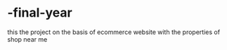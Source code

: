 # -final-year
this the project on the basis of  ecommerce website with the properties of shop near me 
